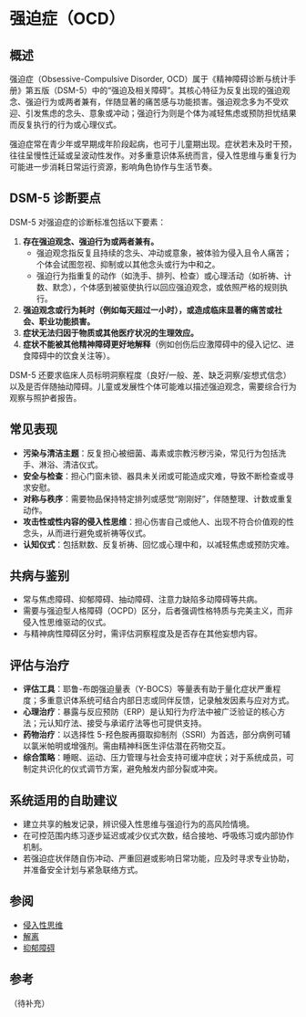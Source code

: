 # 强迫症（OCD）

## 概述

强迫症（Obsessive-Compulsive Disorder, OCD）属于《精神障碍诊断与统计手册》第五版（DSM-5）中的“强迫及相关障碍”。其核心特征为反复出现的强迫观念、强迫行为或两者兼有，伴随显著的痛苦感与功能损害。强迫观念多为不受欢迎、引发焦虑的念头、意象或冲动；强迫行为则是个体为减轻焦虑或预防担忧结果而反复执行的行为或心理仪式。

强迫症常在青少年或早期成年阶段起病，也可于儿童期出现。症状若未及时干预，往往呈慢性迁延或呈波动性发作。对多重意识体系统而言，侵入性思维与重复行为可能进一步消耗日常运行资源，影响角色协作与生活节奏。

## DSM-5 诊断要点

DSM-5 对强迫症的诊断标准包括以下要素：

1. **存在强迫观念、强迫行为或两者兼有。**
   - 强迫观念指反复且持续的念头、冲动或意象，被体验为侵入且令人痛苦；个体会试图忽视、抑制或以其他念头或行为中和之。
   - 强迫行为指重复的动作（如洗手、排列、检查）或心理活动（如祈祷、计数、默念），个体感到被驱使执行以回应强迫观念，或依照严格的规则执行。
2. **强迫观念或行为耗时（例如每天超过一小时），或造成临床显著的痛苦或社会、职业功能损害。**
3. **症状无法归因于物质或其他医疗状况的生理效应。**
4. **症状不能被其他精神障碍更好地解释**（例如创伤后应激障碍中的侵入记忆、进食障碍中的饮食关注等）。

DSM-5 还要求临床人员标明洞察程度（良好/一般、差、缺乏洞察/妄想式信念）以及是否伴随抽动障碍。儿童或发展性个体可能难以描述强迫观念，需要综合行为观察与照护者报告。

## 常见表现

- **污染与清洁主题**：反复担心被细菌、毒素或宗教污秽污染，常见行为包括洗手、淋浴、清洁仪式。
- **安全与检查**：担心门窗未锁、器具未关闭或可能造成灾难，导致不断检查或寻求安慰。
- **对称与秩序**：需要物品保持特定排列或感觉“刚刚好”，伴随整理、计数或重复动作。
- **攻击性或性内容的侵入性思维**：担心伤害自己或他人、出现不符合价值观的性念头，从而进行避免或祈祷等仪式。
- **认知仪式**：包括默数、反复祈祷、回忆或心理中和，以减轻焦虑或预防灾难。

## 共病与鉴别

- 常与焦虑障碍、抑郁障碍、抽动障碍、注意力缺陷多动障碍等共病。
- 需要与强迫型人格障碍（OCPD）区分，后者强调性格特质与完美主义，而非侵入性思维驱动的仪式。
- 与精神病性障碍区分时，需评估洞察程度及是否存在其他妄想内容。

## 评估与治疗

- **评估工具**：耶鲁-布朗强迫量表（Y-BOCS）等量表有助于量化症状严重程度；多重意识体系统可结合内部日志或同伴反馈，记录触发因素与应对方式。
- **心理治疗**：暴露与反应预防（ERP）是认知行为疗法中被广泛验证的核心方法；元认知疗法、接受与承诺疗法等也可提供支持。
- **药物治疗**：以选择性 5-羟色胺再摄取抑制剂（SSRI）为首选，部分病例可辅以氯米帕明或增强剂。需由精神科医生评估潜在药物交互。
- **综合策略**：睡眠、运动、压力管理与社会支持可缓冲症状；对于系统成员，可制定共识化的仪式调节方案，避免触发内部分裂或冲突。

## 系统适用的自助建议

- 建立共享的触发记录，辨识侵入性思维与强迫行为的高风险情境。
- 在可控范围内练习逐步延迟或减少仪式次数，结合接地、呼吸练习或内部协作机制。
- 若强迫症状伴随自伤冲动、严重回避或影响日常功能，应及时寻求专业协助，并准备安全计划与紧急联络方式。

## 参阅

- [侵入性思维](entries/系统体验与机制/Intrusive-Thoughts.md)
- [解离](entries/系统体验与机制/Dissociation.md)
- [抑郁障碍](entries/诊断与临床/Depressive-Disorders.md)

## 参考

（待补充）

